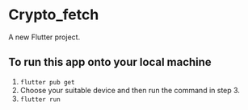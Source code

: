 # Crypto_fetch

A new Flutter project.

## To run this app onto your local machine

1. ``flutter pub get``
2. Choose your suitable device and then run the command in step 3.
3. ``flutter run``
